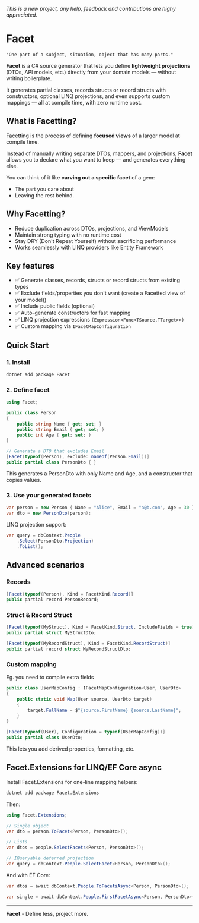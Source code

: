 _This is a new project, any help, feedback and contributions are highy appreciated._

# Facet

```
"One part of a subject, situation, object that has many parts."
```

**Facet** is a C# source generator that lets you define **lightweight projections** (DTOs, API models, etc.) directly from your domain models — without writing boilerplate.

It generates partial classes, records structs or record structs with constructors, optional LINQ projections, and even supports custom mappings — all at compile time, with zero runtime cost.

##  What is Facetting?

Facetting is the process of defining **focused views** of a larger model at compile time.

Instead of manually writing separate DTOs, mappers, and projections, **Facet** allows you to declare what you want to keep — and generates everything else.

You can think of it like **carving out a specific facet** of a gem:  

- The part you care about  
- Leaving the rest behind.

## Why Facetting?

- Reduce duplication across DTOs, projections, and ViewModels
- Maintain strong typing with no runtime cost
- Stay DRY (Don't Repeat Yourself) without sacrificing performance
- Works seamlessly with LINQ providers like Entity Framework

## Key features

- :white_check_mark: Generate classes, records, structs or record structs from existing types
- :white_check_mark: Exclude fields/properties you don't want (create a Facetted view of your model))
- :white_check_mark: Include public fields (optional)
- :white_check_mark: Auto-generate constructors for fast mapping
- :white_check_mark: LINQ projection expressions `(Expression<Func<TSource,TTarget>>)`
- :white_check_mark: Custom mapping via `IFacetMapConfiguration`

## Quick Start

### 1. Install

```bash
dotnet add package Facet
```

### 2. Define  facet

```csharp
using Facet;

public class Person
{
    public string Name { get; set; }
    public string Email { get; set; }
    public int Age { get; set; }
}

// Generate a DTO that excludes Email
[Facet(typeof(Person), exclude: nameof(Person.Email))]
public partial class PersonDto { }
```

This generates a PersonDto with only Name and Age, and a constructor that copies values.

### 3. Use your generated facets

```csharp
var person = new Person { Name = "Alice", Email = "a@b.com", Age = 30 };
var dto = new PersonDto(person);
```

LINQ projection support:

```csharp
var query = dbContext.People
    .Select(PersonDto.Projection)
    .ToList();
```

## Advanced scenarios

### Records


```csharp
[Facet(typeof(Person), Kind = FacetKind.Record)]
public partial record PersonRecord;
```

### Struct & Record Struct

```csharp
[Facet(typeof(MyStruct), Kind = FacetKind.Struct, IncludeFields = true)]
public partial struct MyStructDto;

[Facet(typeof(MyRecordStruct), Kind = FacetKind.RecordStruct)]
public partial record struct MyRecordStructDto;
```

### Custom mapping

Eg. you need to compile extra fields

```csharp
public class UserMapConfig : IFacetMapConfiguration<User, UserDto>
{
    public static void Map(User source, UserDto target)
    {
        target.FullName = $"{source.FirstName} {source.LastName}";
    }
}

[Facet(typeof(User), Configuration = typeof(UserMapConfig))]
public partial class UserDto;
```
This lets you add derived properties, formatting, etc.

## Facet.Extensions for LINQ/EF Core async

Install Facet.Extensions for one-line mapping helpers:

```bash
dotnet add package Facet.Extensions
```

Then:

```csharp
using Facet.Extensions;

// Single object
var dto = person.ToFacet<Person, PersonDto>();

// Lists
var dtos = people.SelectFacets<Person, PersonDto>();

// IQueryable deferred projection
var query = dbContext.People.SelectFacet<Person, PersonDto>();
```

And with EF Core:

```csharp
var dtos = await dbContext.People.ToFacetsAsync<Person, PersonDto>();

var single = await dbContext.People.FirstFacetAsync<Person, PersonDto>();
```
---

**Facet** - Define less, project more.
